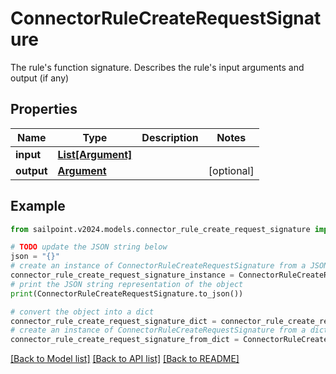 # ConnectorRuleCreateRequestSignature

The rule's function signature. Describes the rule's input arguments and output (if any)

## Properties

Name | Type | Description | Notes
------------ | ------------- | ------------- | -------------
**input** | [**List[Argument]**](Argument.md) |  | 
**output** | [**Argument**](Argument.md) |  | [optional] 

## Example

```python
from sailpoint.v2024.models.connector_rule_create_request_signature import ConnectorRuleCreateRequestSignature

# TODO update the JSON string below
json = "{}"
# create an instance of ConnectorRuleCreateRequestSignature from a JSON string
connector_rule_create_request_signature_instance = ConnectorRuleCreateRequestSignature.from_json(json)
# print the JSON string representation of the object
print(ConnectorRuleCreateRequestSignature.to_json())

# convert the object into a dict
connector_rule_create_request_signature_dict = connector_rule_create_request_signature_instance.to_dict()
# create an instance of ConnectorRuleCreateRequestSignature from a dict
connector_rule_create_request_signature_from_dict = ConnectorRuleCreateRequestSignature.from_dict(connector_rule_create_request_signature_dict)
```
[[Back to Model list]](../README.md#documentation-for-models) [[Back to API list]](../README.md#documentation-for-api-endpoints) [[Back to README]](../README.md)


